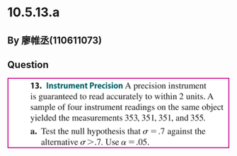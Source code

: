 # 10.5.13.a

## By 廖帷丞(110611073)

## Question
![image](https://github.com/HWTeng-Course/202402-Statistics/blob/main/%E7%B5%B1%E8%A8%88%E9%A1%8C%E7%9B%AE.jpg)
